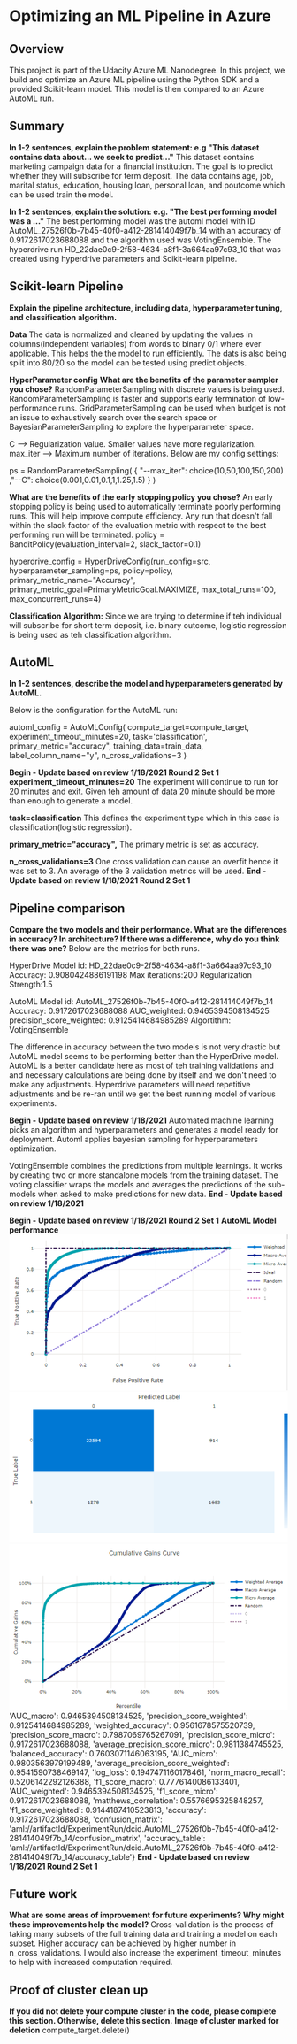 # Optimizing an ML Pipeline in Azure

## Overview
This project is part of the Udacity Azure ML Nanodegree.
In this project, we build and optimize an Azure ML pipeline using the Python SDK and a provided Scikit-learn model.
This model is then compared to an Azure AutoML run.

## Summary
**In 1-2 sentences, explain the problem statement: e.g "This dataset contains data about... we seek to predict..."**
This dataset contains marketing campaign data for a financial institution. The goal is to predict whether they will subscribe for term deposit. The data contains age, job, marital status, education, housing loan, personal loan, and poutcome which can be used train the model.

**In 1-2 sentences, explain the solution: e.g. "The best performing model was a ..."**
The best performing model was the automl model with ID AutoML_27526f0b-7b45-40f0-a412-281414049f7b_14 with an accuracy of 0.9172617023688088 and the algorithm used was VotingEnsemble. The hyperdrive run HD_22dae0c9-2f58-4634-a8f1-3a664aa97c93_10 that was created using hyperdrive parameters and Scikit-learn pipeline. 


## Scikit-learn Pipeline
**Explain the pipeline architecture, including data, hyperparameter tuning, and classification algorithm.**

**Data**
The data is normalized and cleaned by updating the values in columns(independent variables) from words to binary 0/1 where ever applicable. This helps the the model to run efficiently. The dats is also being split into 80/20 so the model can be tested using predict objects.

**HyperParameter config**
**What are the benefits of the parameter sampler you chose?**
RandomParameterSampling with discrete values is being used. RandomParameterSampling is faster and supports early termination of low-performance runs. GridParameterSampling can be used when budget is not an issue to exhaustively search over the search space or BayesianParameterSampling to explore the hyperparameter space. 

C --> Regularization value. Smaller values have more regularization. max_iter --> Maximum number of iterations.
Below are my config settings:

ps = RandomParameterSampling( 
    {
        "--max_iter": choice(10,50,100,150,200)
        ,"--C": choice(0.001,0.01,0.1,1,1.25,1.5)
    }
)

**What are the benefits of the early stopping policy you chose?**
An early stopping policy is being used to automatically terminate poorly performing runs. This will help improve compute efficiency. Any run that doesn't fall within the slack factor of the evaluation metric with respect to the best performing run will be terminated. 
policy = BanditPolicy(evaluation_interval=2, slack_factor=0.1)

hyperdrive_config = HyperDriveConfig(run_config=src,
    hyperparameter_sampling=ps,
    policy=policy,
    primary_metric_name="Accuracy",
    primary_metric_goal=PrimaryMetricGoal.MAXIMIZE,
    max_total_runs=100,
    max_concurrent_runs=4)



**Classification Algorithm:**
Since we are trying to determine if teh individual will subscribe for short term deposit, i.e. binary outcome, logistic regression is being used as teh classification algorithm.


## AutoML
**In 1-2 sentences, describe the model and hyperparameters generated by AutoML.**

Below is the configuration for the AutoML run:

automl_config = AutoMLConfig(
    compute_target=compute_target,
    experiment_timeout_minutes=20,
    task='classification',
    primary_metric="accuracy",
    training_data=train_data,
    label_column_name="y",
    n_cross_validations=3
)

**Begin - Update based on review 1/18/2021 Round 2 Set 1**
**experiment_timeout_minutes=20**
The experiment will continue to run for 20 minutes and exit. Given teh amount of data 20 minute should be more than enough to generate a model.

**task=classification**
This defines the experiment type which in this case is classification(logistic regression).

**primary_metric="accuracy",**
The primary metric is set as accuracy.

**n_cross_validations=3**
One cross validation can cause an overfit hence it was set to 3. An average of the 3 validation metrics will be used.
**End - Update based on review 1/18/2021 Round 2 Set 1**

## Pipeline comparison
**Compare the two models and their performance. What are the differences in accuracy? In architecture? If there was a difference, why do you think there was one?**
Below are the metrics for both runs.

HyperDrive Model
id: HD_22dae0c9-2f58-4634-a8f1-3a664aa97c93_10
Accuracy: 0.9080424886191198
Max iterations:200
Regularization Strength:1.5

AutoML Model
id: AutoML_27526f0b-7b45-40f0-a412-281414049f7b_14
Accuracy: 0.9172617023688088
AUC_weighted: 0.9465394508134525
precision_score_weighted: 0.9125414684985289
Algortithm: VotingEnsemble

The difference in accuracy between the two models is not very drastic but AutoML model seems to be performing better than the HyperDrive model. AutoML is a better candidate here as most of teh training validations and and necessary calculations are being done by itself and we don't need to make any adjustments. Hyperdrive parameters will need repetitive adjustments and be re-ran until we get the best running model of various experiments.

**Begin - Update based on review 1/18/2021**
Automated machine learning picks an algorithm and hyperparameters and generates a model ready for deployment. Automl applies bayesian sampling for hyperparameters optimization.

VotingEnsemble combines the predictions from multiple learnings. It works by creating two or more standalone models from the training dataset. The voting classifier wraps the models and averages the predictions of the sub-models when asked to make predictions for new data.
**End - Update based on review 1/18/2021**

**Begin - Update based on review 1/18/2021 Round 2 Set 1**
**AutoML Model performance**
![ROC Curve](ROC_Curve.png?raw=true "ROC Curve")
![Confusion Matrix](Confusion_Matrix.png?raw=true "Confusion Matrix")
![Cumulative Curve](Cumulative_Curve.png?raw=true "Cumulative Curve")
'AUC_macro': 0.9465394508134525,
'precision_score_weighted': 0.9125414684985289,
'weighted_accuracy': 0.9561678575520739,
'precision_score_macro': 0.7987069765267091,
'precision_score_micro': 0.9172617023688088,
'average_precision_score_micro': 0.9811384745525,
'balanced_accuracy': 0.7603071146063195,
'AUC_micro': 0.9803563979199489,
'average_precision_score_weighted': 0.9541590738469147,
'log_loss': 0.1947471160178461,
'norm_macro_recall': 0.5206142292126388,
'f1_score_macro': 0.7776140086133401,
'AUC_weighted': 0.9465394508134525,
'f1_score_micro': 0.9172617023688088,
'matthews_correlation': 0.5576695325848257,
'f1_score_weighted': 0.9144187410523813,
'accuracy': 0.9172617023688088,
'confusion_matrix': 'aml://artifactId/ExperimentRun/dcid.AutoML_27526f0b-7b45-40f0-a412-281414049f7b_14/confusion_matrix',
'accuracy_table': 'aml://artifactId/ExperimentRun/dcid.AutoML_27526f0b-7b45-40f0-a412-281414049f7b_14/accuracy_table'}
 **End - Update based on review 1/18/2021 Round 2 Set 1**

## Future work
**What are some areas of improvement for future experiments? Why might these improvements help the model?**
Cross-validation is the process of taking many subsets of the full training data and training a model on each subset. Higher accuracy can be achieved by higher number in n_cross_validations. I would also increase the experiment_timeout_minutes to help with increased computation required.


## Proof of cluster clean up
**If you did not delete your compute cluster in the code, please complete this section. Otherwise, delete this section.**
**Image of cluster marked for deletion**
compute_target.delete()
